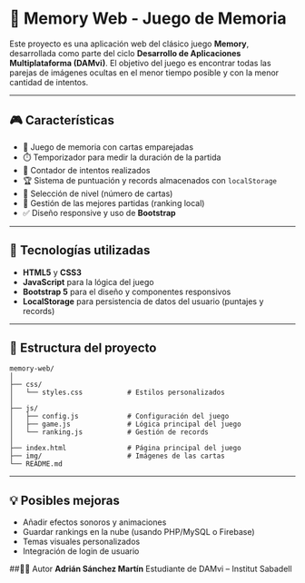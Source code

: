 # 🧠 Memory Web - Juego de Memoria

Este proyecto es una aplicación web del clásico juego **Memory**, desarrollada como parte del ciclo **Desarrollo de Aplicaciones Multiplataforma (DAMvi)**. El objetivo del juego es encontrar todas las parejas de imágenes ocultas en el menor tiempo posible y con la menor cantidad de intentos.

---

## 🎮 Características

- 🧩 Juego de memoria con cartas emparejadas
- ⏱️ Temporizador para medir la duración de la partida
- 🎯 Contador de intentos realizados
- 🏆 Sistema de puntuación y records almacenados con `localStorage`
- 👥 Selección de nivel (número de cartas)
- 💾 Gestión de las mejores partidas (ranking local)
- ✅ Diseño responsive y uso de **Bootstrap**

---

## 🧰 Tecnologías utilizadas

- **HTML5** y **CSS3**
- **JavaScript** para la lógica del juego
- **Bootstrap 5** para el diseño y componentes responsivos
- **LocalStorage** para persistencia de datos del usuario (puntajes y records)

---

## 📂 Estructura del proyecto

```
memory-web/
│
├── css/
│   └── styles.css           # Estilos personalizados
│
├── js/
│   ├── config.js            # Configuración del juego
│   ├── game.js              # Lógica principal del juego
│   └── ranking.js           # Gestión de records
│
├── index.html               # Página principal del juego
├── img/                     # Imágenes de las cartas
└── README.md
```

---

## 💡 Posibles mejoras

- Añadir efectos sonoros y animaciones
- Guardar rankings en la nube (usando PHP/MySQL o Firebase)
- Temas visuales personalizados
- Integración de login de usuario

##👨‍💻 Autor
**Adrián Sánchez Martín**
Estudiante de DAMvi – Institut Sabadell
